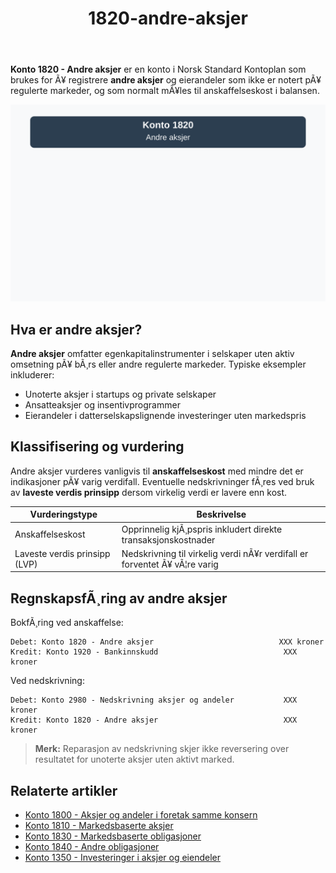﻿---
title: "1820-andre-aksjer"
meta_title: "1820-andre-aksjer"
meta_description: '**Konto 1820 - Andre aksjer** er en konto i Norsk Standard Kontoplan som brukes for Ã¥ registrere **andre aksjer** og eierandeler som ikke er notert pÃ¥ reguler...'
slug: 1820-andre-aksjer
type: blog
layout: pages/single
---

**Konto 1820 - Andre aksjer** er en konto i Norsk Standard Kontoplan som brukes for Ã¥ registrere **andre aksjer** og eierandeler som ikke er notert pÃ¥ regulerte markeder, og som normalt mÃ¥les til anskaffelseskost i balansen.

![Illustrasjon av konto 1820 andre aksjer](1820-andre-aksjer-image.svg)

## Hva er andre aksjer?

**Andre aksjer** omfatter egenkapitalinstrumenter i selskaper uten aktiv omsetning pÃ¥ bÃ¸rs eller andre regulerte markeder. Typiske eksempler inkluderer:

* Unoterte aksjer i startups og private selskaper
* Ansatteaksjer og insentivprogrammer
* Eierandeler i datterselskapslignende investeringer uten markedspris

## Klassifisering og vurdering

Andre aksjer vurderes vanligvis til **anskaffelseskost** med mindre det er indikasjoner pÃ¥ varig verdifall. Eventuelle nedskrivninger fÃ¸res ved bruk av **laveste verdis prinsipp** dersom virkelig verdi er lavere enn kost.

| Vurderingstype                | Beskrivelse                                                                      |
|-------------------------------|----------------------------------------------------------------------------------|
| Anskaffelseskost              | Opprinnelig kjÃ¸pspris inkludert direkte transaksjonskostnader                    |
| Laveste verdis prinsipp (LVP) | Nedskrivning til virkelig verdi nÃ¥r verdifall er forventet Ã¥ vÃ¦re varig          |

## RegnskapsfÃ¸ring av andre aksjer

BokfÃ¸ring ved anskaffelse:

```plaintext
Debet: Konto 1820 - Andre aksjer                            XXX kroner
Kredit: Konto 1920 - Bankinnskudd                            XXX kroner
```

Ved nedskrivning:

```plaintext
Debet: Konto 2980 - Nedskrivning aksjer og andeler           XXX kroner
Kredit: Konto 1820 - Andre aksjer                            XXX kroner
```

> **Merk:** Reparasjon av nedskrivning skjer ikke reversering over resultatet for unoterte aksjer uten aktivt marked.

## Relaterte artikler

* [Konto 1800 - Aksjer og andeler i foretak samme konsern](/blogs/kontoplan/1800-aksjer-og-andeler-i-foretak-samme-konsern "Konto 1800 - Aksjer og andeler i foretak samme konsern")
* [Konto 1810 - Markedsbaserte aksjer](/blogs/kontoplan/1810-markedsbaserte-aksjer "Konto 1810 - Markedsbaserte aksjer")
* [Konto 1830 - Markedsbaserte obligasjoner](/blogs/kontoplan/1830-markedsbaserte-obligasjoner "Konto 1830 - Markedsbaserte obligasjoner")
* [Konto 1840 - Andre obligasjoner](/blogs/kontoplan/1840-andre-obligasjoner "Konto 1840 - Andre obligasjoner: Guide til andre obligasjoner i norsk kontoplan")
* [Konto 1350 - Investeringer i aksjer og eiendeler](/blogs/kontoplan/1350-investeringer-i-aksjer-og-eiendeler "Konto 1350 - Investeringer i aksjer og eiendeler")

